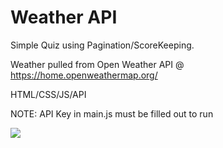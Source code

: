 # Weather API


Simple Quiz using Pagination/ScoreKeeping.

Weather pulled from Open Weather API @ https://home.openweathermap.org/

HTML/CSS/JS/API

NOTE: API Key in main.js must be filled out to run

![](images/readme.png)

